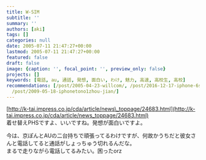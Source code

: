 ```yaml
---
title: W-SIM
subtitle: ''
summary: ''
authors: [aki]
tags: []
categories: null
date: 2005-07-11 21:47:27+00:00
lastmod: 2005-07-11 21:47:27+00:00
featured: false
draft: false
image: {caption: '', focal_point: '', preview_only: false}
projects: []
keywords: [電話, au, 通話, 発想, 面白い, わけ, 魅力, 高速, 高校生, 高校]
recommendations: [/post/2005-04-23-willcom/, /post/2016-12-17-iphone-6snobatuterijiao-huan-nihadian-hua-sapoto-plus-ekusupuresujiao-huan-gaosusume/,
  /post/2009-05-18-iphonetono1zhou-jian/]
---
```

[http://k-tai.impress.co.jp/cda/article/news\_toppage/24683.html](http://k-tai.impress.co.jp/cda/article/news_toppage/24683.html)  
着せ替えPHSですよ、いいですね。発想が面白いですよ。  
  
今は、京ぽんとAUの二台持ちで頑張ってるわけですが、何故かうちだと彼女さんと電話してると通話がしょっちゅう切れるんだな。  
まるで走りながら電話してるみたい。困ったorz


